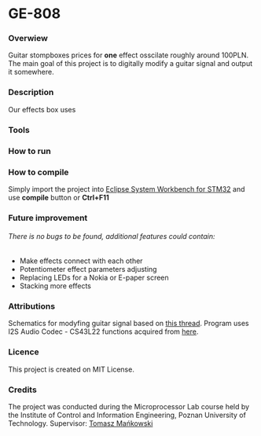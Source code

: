 # GE-808

### Overwiew
Guitar stompboxes prices for **one** effect osscilate roughly around 100PLN. 
The main goal of this project is to digitally modify a guitar signal and output it somewhere. 
### Description
Our effects box uses 
### Tools

### How to run
### How to compile
Simply import the project into [Eclipse System Workbench for STM32](http://www.openstm32.org/System%2BWorkbench%2Bfor%2BSTM32) and use **compile** button or **Ctrl+F11** 
### Future improvement
###### There is no bugs to be found, additional features could contain:
* Make effects connect with each other
* Potentiometer effect parameters adjusting
* Replacing LEDs for a Nokia or E-paper screen
* Stacking more effects
### Attributions
Schematics for modyfing guitar signal based on [this thread](https://www.diystompboxes.com/smfforum/index.php?topic=102931.0).
Program uses I2S Audio Codec - CS43L22 functions acquired from [here](https://www.youtube.com/watch?v=QIPQOnVablY).
### Licence
This project is created on MIT License.
### Credits
The project was conducted during the Microprocessor Lab course held by the Institute of Control and Information Engineering, Poznan University of Technology.
Supervisor: [Tomasz Mańkowski](https://github.com/Tomasz-Mankowski)
